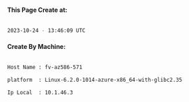 
   
#### This Page Create at:

```bash

2023-10-24 - 13:46:09 UTC

```

#### Create By Machine:

```bash

Host Name : fv-az586-571

platform  : Linux-6.2.0-1014-azure-x86_64-with-glibc2.35

Ip Local  : 10.1.46.3

```

